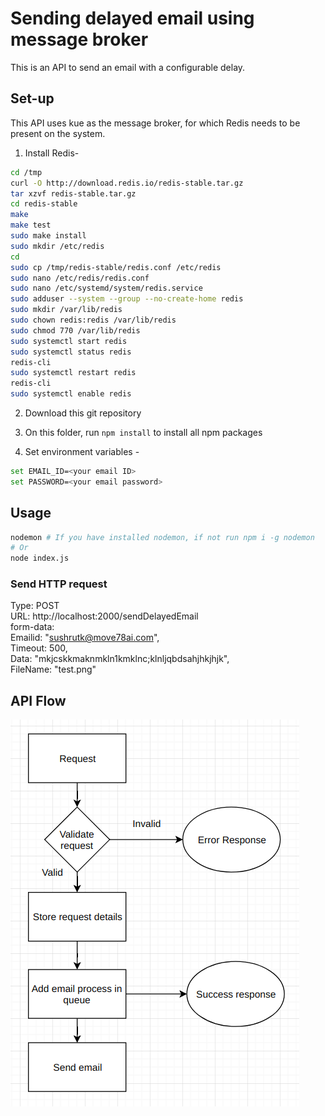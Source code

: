 # Sending delayed email using message broker

This is an API to send an email with a configurable delay.

## Set-up

This API uses kue as the message broker, for which Redis needs to be present on the system.

1. Install Redis-
```bash
cd /tmp
curl -O http://download.redis.io/redis-stable.tar.gz
tar xzvf redis-stable.tar.gz
cd redis-stable
make
make test
sudo make install
sudo mkdir /etc/redis
cd
sudo cp /tmp/redis-stable/redis.conf /etc/redis
sudo nano /etc/redis/redis.conf
sudo nano /etc/systemd/system/redis.service
sudo adduser --system --group --no-create-home redis
sudo mkdir /var/lib/redis
sudo chown redis:redis /var/lib/redis
sudo chmod 770 /var/lib/redis
sudo systemctl start redis
sudo systemctl status redis
redis-cli
sudo systemctl restart redis
redis-cli
sudo systemctl enable redis
```
2. Download this git repository

3. On this folder, run `npm install` to install all npm packages

4. Set environment variables -

```bash
set EMAIL_ID=<your email ID>
set PASSWORD=<your email password>
```

## Usage

```bash
nodemon # If you have installed nodemon, if not run npm i -g nodemon
# Or
node index.js
```
### Send HTTP request
Type: POST<br>
URL: http://localhost:2000/sendDelayedEmail<br>
form-data:<br>
    Emailid: "sushrutk@move78ai.com",<br>
    Timeout: 500,<br>
    Data: "mkjcskkmaknmkln1kmklnc;klnljqbdsahjhkjhjk",<br>
    FileName: "test.png"<br>


## API Flow
![Alt text](api_flow.png?raw=true "API Flow")